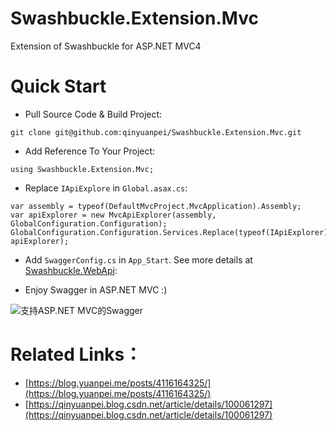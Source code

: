 # Swashbuckle.Extension.Mvc
Extension of Swashbuckle for ASP.NET MVC4

# Quick Start
* Pull Source Code & Build Project:
```
git clone git@github.com:qinyuanpei/Swashbuckle.Extension.Mvc.git
```
* Add Reference To Your Project:
```CSharp
using Swashbuckle.Extension.Mvc;
```
* Replace `IApiExplore` in `Global.asax.cs`:
```CSharp
var assembly = typeof(DefaultMvcProject.MvcApplication).Assembly;
var apiExplorer = new MvcApiExplorer(assembly, GlobalConfiguration.Configuration);
GlobalConfiguration.Configuration.Services.Replace(typeof(IApiExplorer), apiExplorer);
```
* Add `SwaggerConfig.cs` in `App_Start`. See more details at [Swashbuckle.WebApi](https://github.com/domaindrivendev/Swashbuckle.WebApi):

* Enjoy Swagger in ASP.NET MVC :)

![支持ASP.NET MVC的Swagger](https://github.com/qinyuanpei/Swashbuckle.Extension.Mvc/blob/master/DefaultMvcProject.png?raw=true)

# Related Links：
* [https://blog.yuanpei.me/posts/4116164325/](https://blog.yuanpei.me/posts/4116164325/)
* [https://qinyuanpei.blog.csdn.net/article/details/100061297](https://qinyuanpei.blog.csdn.net/article/details/100061297)

